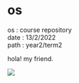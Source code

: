 # os

os : course repository <br>
date : 13/2/2022 <br>
path : year2/term2

hola! my friend.

![](https://media.giphy.com/media/4N5ddOOJJ7gtKTgNac/giphy.gif)
